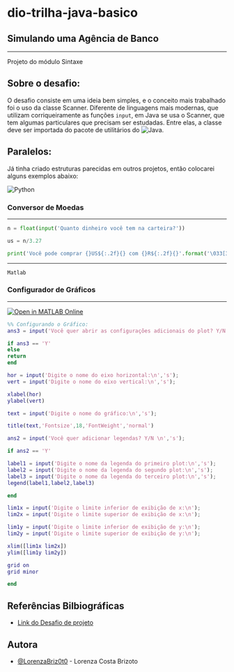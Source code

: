 # dio-trilha-java-basico
## Simulando uma Agência de Banco

----
Projeto do módulo Sintaxe

## Sobre o desafio:
O desafio consiste em uma ideia bem simples, e o conceito mais trabalhado foi o uso da classe Scanner.
Diferente de linguagens mais modernas, que utilizam corriqueiramente as funções ``` input ```, em Java se usa o Scanner, que tem algumas particulares que precisam ser estudadas. Entre elas, a classe deve ser importada do pacote de utilitários do ![Java](https://img.shields.io/badge/java-%23ED8B00.svg?style=for-the-badge&logo=openjdk&logoColor=white).

## Paralelos:
Já tinha criado estruturas parecidas em outros projetos, então colocarei alguns exemplos abaixo:

![Python](https://img.shields.io/badge/python-3670A0?style=for-the-badge&logo=python&logoColor=ffdd54)

### Conversor de Moedas

---

```python
n = float(input('Quanto dinheiro você tem na carteira?'))

us = n/3.27

print('Você pode comprar {}US${:.2f}{} com {}R${:.2f}{}'.format('\033[34m',us,'\033[m','\033[32m',n,'\033[m'))
```
---
``` Matlab ```
### Configurador de Gráficos

---
[![Open in MATLAB Online](https://www.mathworks.com/images/responsive/global/open-in-matlab-online.svg)](https://matlab.mathworks.com/open/github/v1?repo=[my_repo_address]&project=MY_REPO.prj)

```Matlab
%% Configurando o Gráfico:
ans3 = input('Você quer abrir as configurações adicionais do plot? Y/N \n','s')

if ans3 == 'Y'
else
return
end

hor = input('Digite o nome do eixo horizontal:\n','s');
vert = input('Digite o nome do eixo vertical:\n','s');

xlabel(hor)
ylabel(vert)

text = input('Digite o nome do gráfico:\n','s');

title(text,'Fontsize',18,'FontWeight','normal')

ans2 = input('Você quer adicionar legendas? Y/N \n','s');

if ans2 == 'Y'

label1 = input('Digite o nome da legenda do primeiro plot:\n','s');
label2 = input('Digite o nome da legenda do segundo plot:\n','s');
label3 = input('Digite o nome da legenda do terceiro plot:\n','s');
legend(label1,label2,label3)

end

lim1x = input('Digite o limite inferior de exibição de x:\n');
lim2x = input('Digite o limite superior de exibição de x:\n');

lim1y = input('Digite o limite inferior de exibição de y:\n');
lim2y = input('Digite o limite superior de exibição de y:\n');

xlim([lim1x lim2x])
ylim([lim1y lim2y])

grid on
grid minor

end
```
## Referências Bilbiográficas

 - [Link do Desafio de projeto](https://github.com/digitalinnovationone/trilha-java-basico/tree/main/desafios/controle-fluxo)

## Autora


- [@LorenzaBriz0t0](https://github.com/LorenzaBriz0t0) - Lorenza Costa Brizoto







